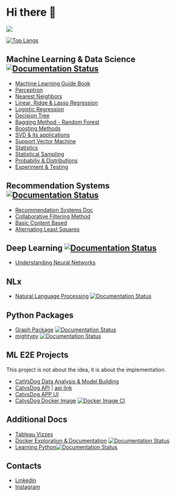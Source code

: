 # Hi there 👋

![](https://komarev.com/ghpvc/?username=nishantbaheti)

<!-- |||
|-|-|
| [![Nishant's github stats](https://github-readme-stats.vercel.app/api?username=nishantbaheti)](https://github.com/nishantbaheti) | | -->

[![Top Langs](https://github-readme-stats.vercel.app/api/top-langs/?username=nishantbaheti&layout=compact)](https://github.com/nishantbaheti) 


## Machine Learning & Data Science [![Documentation Status](https://readthedocs.org/projects/machinelearningexploration/badge/?version=latest)](https://machinelearningexploration.readthedocs.io/en/latest/?badge=latest)

- [Machine Learning Guide Book](https://mlguidebook.com)
- [Perceptron](https://mlguidebook.com/en/latest/perceptron/explore.html)
- [Nearest Neighbors](https://mlguidebook.com/en/latest/NearestNeighbors/explore.html)
- [Linear, Ridge & Lasso Regression](https://mlguidebook.com/en/latest/LinearRegression/Explore.html)
- [Logistic Regression](https://mlguidebook.com/en/latest/LogisticRegression/Explore.html)
- [Decision Tree](https://mlguidebook.com/en/latest/TreeBasedModels/ExploreDecisionTree.html)
- [Bagging Method - Random Forest](https://mlguidebook.com/en/latest/EnsembleMethods/ExploreRandomForest.html)
- [Boosting Methods](https://mlguidebook.com/en/latest/EnsembleMethods/ExploreBoosting.html)
- [SVD & its applications](https://mlguidebook.com/en/latest/MathExploration/SingularValueDecomposition.html)
- [Support Vector Machine](https://mlguidebook.com/en/latest/SupportVectorMachine/Explore.html)
- [Statistics](https://mlguidebook.com/en/latest/PracticalStatistics/Statistics.html)
- [Statistical Sampling](https://mlguidebook.com/en/latest/PracticalStatistics/Sampling.html)
- [Probabiliy & Distributions](https://mlguidebook.com/en/latest/PracticalStatistics/Distributions.html)
- [Experiment & Testing](https://mlguidebook.com/en/latest/PracticalStatistics/Hypothesis.html#Experiments-&-Testing)

## Recommendation Systems [![Documentation Status](https://readthedocs.org/projects/recommendation-systems/badge/?version=latest)](https://recommendation-systems.readthedocs.io/en/latest/?badge=latest)

- [Recommendation Systems Doc](https://recommendation-systems.readthedocs.io/)
- [Collaborative Filtering Method](https://recommendation-systems.readthedocs.io/en/latest/notebooks/cf_item_item.html)
- [Basic Content Based](https://recommendation-systems.readthedocs.io/en/latest/notebooks/basic_content_based.html)
- [Alternating Least Squares](https://recommendation-systems.readthedocs.io/en/latest/notebooks/als.html)

<!-- ## Data Processing
- [Convolution](https://mlguidebook.com/en/latest/MathExploration/Convolution.html)
- [Feature Scaling Techniques](https://mlguidebook.com/en/latest/DataPreprocessing/techniques.html)
- [Fourier Transform & its applications](https://mlguidebook.com/en/latest/MathExploration/Fourier.html)
- [Audio Processing](https://mlguidebook.com/en/latest/MathExploration/AudioProcessing.html) -->

## Deep Learning [![Documentation Status](https://readthedocs.org/projects/understandnn/badge/?version=latest)](https://understandnn.readthedocs.io/en/latest/?badge=latest)
- [Understanding Neural Networks](https://understandnn.readthedocs.io/) 

## NLx
- [Natural Language Processing](https://nlpblog.readthedocs.io/en/latest/) [![Documentation Status](https://readthedocs.org/projects/nlpblog/badge/?version=latest)](https://nlpblog.readthedocs.io/en/latest/?badge=latest)

## Python Packages
- [Graph Package](https://graphpkg.readthedocs.io/) [![Documentation Status](https://readthedocs.org/projects/graphpkg/badge/?version=latest)](https://graphpkg.readthedocs.io/en/latest/?badge=latest)
- [mightypy](https://mightypy.readthedocs.io/) [![Documentation Status](https://readthedocs.org/projects/mightypy/badge/?version=latest)](https://mightypy.readthedocs.io/en/latest/?badge=latest)

## ML E2E Projects

This project is not about the idea, it is about the implementation.
  - [CatVsDog Data Analysis & Model Building](https://github.com/NishantBaheti/ConvolutionalNeuralNetwork)
  - [CatvsDog API](https://github.com/NishantBaheti/CatVsDogModelApi) | [api link](https://catordogpython.herokuapp.com/)
  - [CatvsDog APP UI](https://peaceful-hugle-bd2f1d.netlify.app/)
  - [CatvsDog Docker Image](https://hub.docker.com/r/nishantbaheti/catvsdog-ml-model-api) [![Docker Image CI](https://github.com/NishantBaheti/CatVsDogModelApi/actions/workflows/docker-image.yml/badge.svg)](https://github.com/NishantBaheti/CatVsDogModelApi/actions/workflows/docker-image.yml)

## Additional Docs
- [Tableau Vizzes](https://public.tableau.com/app/profile/nishant.baheti)
- [Docker Exploration & Documentation](https://nishantbaheti.github.io/Docker-Exploration/) [![Documentation Status](https://readthedocs.org/projects/docker-exploration/badge/?version=latest)](https://docker-exploration.readthedocs.io/en/latest/?badge=latest)
- [Learning Python](https://learningpython.readthedocs.io/)[![Documentation Status](https://readthedocs.org/projects/learningpython/badge/?version=latest)](https://learningpython.readthedocs.io/en/latest/?badge=latest)

## Contacts
- [Linkedin](https://www.linkedin.com/in/nishantbaheti/)
- [Instagram](https://www.instagram.com/_cranky_panda_/)
